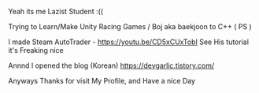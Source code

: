 Yeah its me Lazist Student :((

Trying to Learn/Make Unity Racing Games / Boj aka baekjoon to C++ ( PS )

I made Steam AutoTrader - https://youtu.be/CD5xCUxTobI See His tutorial it's Freaking nice 

Annnd I opened the blog (Korean) https://devgarlic.tistory.com/

Anyways Thanks for visit My Profile, and Have a nice Day



<!---
GalaKrond-jkr0404/GalaKrond-jkr0404 is a ✨ special ✨ repository because its `README.md` (this file) appears on your GitHub profile.
You can click the Preview link to take a look at your changes.
--->
